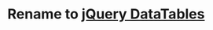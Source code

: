 Rename to [jQuery DataTables](https://github.com/lumapictures/meteor-jquery-datatables)
=============================
